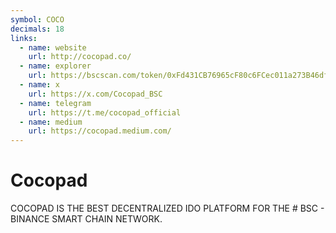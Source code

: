 ```yaml
---
symbol: COCO
decimals: 18
links:
  - name: website
    url: http://cocopad.co/
  - name: explorer
    url: https://bscscan.com/token/0xFd431CB76965cF80c6FCec011a273B46df23EB04
  - name: x
    url: https://x.com/Cocopad_BSC
  - name: telegram
    url: https://t.me/cocopad_official
  - name: medium
    url: https://cocopad.medium.com/
---
```


# Cocopad

COCOPAD IS THE BEST DECENTRALIZED IDO PLATFORM FOR THE # BSC - BINANCE SMART CHAIN NETWORK.
